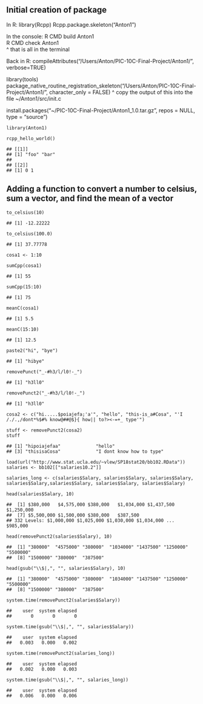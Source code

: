 Initial creation of package
---------------------------

In R: library(Rcpp) Rcpp.package.skeleton(“Anton1”)

In the console: R CMD build Anton1  
R CMD check Anton1  
^ that is all in the terminal

Back in R:
compileAttributes(“/Users/Anton/PIC-10C-Final-Project/Anton1/”,
verbose=TRUE)

library(tools)  
package\_native\_routine\_registration\_skeleton(“/Users/Anton/PIC-10C-Final-Project/Anton1/”,
character\_only = FALSE) ^ copy the output of this into the file
~/Anton1/src/init.c

install.packages(“~/PIC-10C-Final-Project/Anton1\_1.0.tar.gz”, repos =
NULL, type = “source”)

    library(Anton1)

    rcpp_hello_world()

    ## [[1]]
    ## [1] "foo" "bar"
    ## 
    ## [[2]]
    ## [1] 0 1

Adding a function to convert a number to celsius, sum a vector, and find the mean of a vector
---------------------------------------------------------------------------------------------

    to_celsius(10)

    ## [1] -12.22222

    to_celsius(100.0)

    ## [1] 37.77778

    cosa1 <- 1:10

    sumCpp(cosa1)

    ## [1] 55

    sumCpp(15:10)

    ## [1] 75

    meanC(cosa1)

    ## [1] 5.5

    meanC(15:10)

    ## [1] 12.5

    paste2("hi", "bye")

    ## [1] "hibye"

    removePunct("_-#h3/l/l0!-_")

    ## [1] "h3ll0"

    removePunct2("_-#h3/l/l0!-_")

    ## [1] "h3ll0"

    cosa2 <- c("hi.....$poiajefa;'a'", "hello", "this-is_a#Cosa", "'I /./.,/dont*%$#% know@##@$}{ how|| to?><-=+_ type'")

    stuff <- removePunct2(cosa2)
    stuff

    ## [1] "hipoiajefaa"             "hello"                  
    ## [3] "thisisaCosa"             "I dont know how to type"

    load(url("http://www.stat.ucla.edu/~vlew/SP18stat20/bb102.RData"))
    salaries <- bb102[["salaries10.2"]]

    salaries_long <- c(salaries$Salary, salaries$Salary, salaries$Salary, salaries$Salary,salaries$Salary, salaries$Salary, salaries$Salary)

    head(salaries$Salary, 10)

    ##  [1] $380,000   $4,575,000 $380,000   $1,034,000 $1,437,500 $1,250,000
    ##  [7] $5,500,000 $1,500,000 $380,000   $387,500  
    ## 332 Levels: $1,000,000 $1,025,000 $1,030,000 $1,034,000 ... $985,000

    head(removePunct2(salaries$Salary), 10)

    ##  [1] "380000"  "4575000" "380000"  "1034000" "1437500" "1250000" "5500000"
    ##  [8] "1500000" "380000"  "387500"

    head(gsub("\\$|,", "", salaries$Salary), 10)

    ##  [1] "380000"  "4575000" "380000"  "1034000" "1437500" "1250000" "5500000"
    ##  [8] "1500000" "380000"  "387500"

    system.time(removePunct2(salaries$Salary))

    ##    user  system elapsed 
    ##       0       0       0

    system.time(gsub("\\$|,", "", salaries$Salary))

    ##    user  system elapsed 
    ##   0.003   0.000   0.002

    system.time(removePunct2(salaries_long))

    ##    user  system elapsed 
    ##   0.002   0.000   0.003

    system.time(gsub("\\$|,", "", salaries_long))

    ##    user  system elapsed 
    ##   0.006   0.000   0.006
